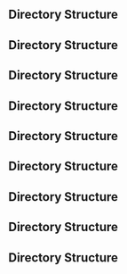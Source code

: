 ## Directory Structure

## Directory Structure

## Directory Structure

## Directory Structure

## Directory Structure

## Directory Structure

## Directory Structure

## Directory Structure

## Directory Structure

